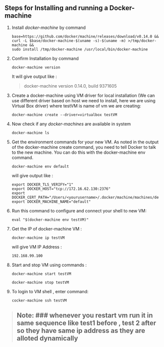 ## Steps for Installing and running a Docker-machine

1. Install *docker-machine* by command

    ```
    base=https://github.com/docker/machine/releases/download/v0.14.0 &&
    curl -L $base/docker-machine-$(uname -s)-$(uname -m) >/tmp/docker-machine &&
    sudo install /tmp/docker-machine /usr/local/bin/docker-machine
    ```

2. Confirm Installation by command 

    `docker-machine version`

    It will give output like : 
    > docker-machine version 0.14.0, build 9371605

3. Create a docker-machine using VM driver for local installation (We can use different driver based on host we need to install, here we are using Virtual Box driver) where testVM is name of vm we are creating:

    `docker-machine create --driver=virtualbox testVM`

4. Now check if any *docker-machines* are available in system

    `docker-machine ls`

5. Get the environment commands for your new VM.
   As noted in the output of the docker-machine create command, you need to tell Docker to talk to the new machine. You can do this with the docker-machine env command.

    `docker-machine env default`

    will give output like :

    ```
    export DOCKER_TLS_VERIFY="1"
    export DOCKER_HOST="tcp://172.16.62.130:2376"
    export DOCKER_CERT_PATH="/Users/<yourusername>/.docker/machine/machines/default"
    export DOCKER_MACHINE_NAME="default"
    ```

6. Run this command to configure and connect your shell to new VM:

    `eval "$(docker-machine env testVM)"`

7. Get the IP of docker-machine VM :

    `docker-machine ip testVM`

    will give VM IP Address :

    `192.168.99.100`

8. Start and stop VM using commands :

    `docker-machine start testVM`

    `docker-machine stop testVM`

9. To login to VM shell , enter command:

    `cocker-machine ssh testVM`

> ## Note: ### whenever you restart vm run it in same sequence like test1 before , test 2 after so they have same ip address as they are alloted dynamically

